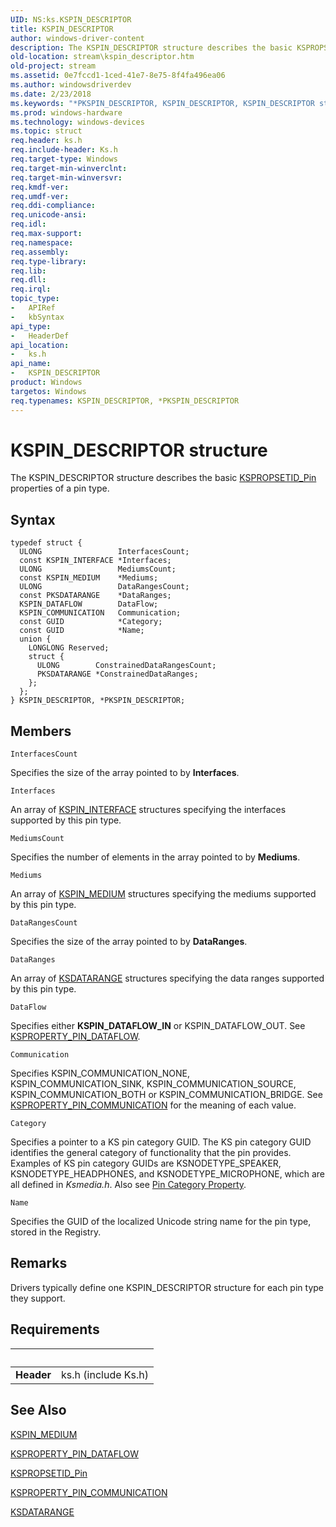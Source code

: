 ```yaml
---
UID: NS:ks.KSPIN_DESCRIPTOR
title: KSPIN_DESCRIPTOR
author: windows-driver-content
description: The KSPIN_DESCRIPTOR structure describes the basic KSPROPSETID_Pin properties of a pin type.
old-location: stream\kspin_descriptor.htm
old-project: stream
ms.assetid: 0e7fccd1-1ced-41e7-8e75-8f4fa496ea06
ms.author: windowsdriverdev
ms.date: 2/23/2018
ms.keywords: "*PKSPIN_DESCRIPTOR, KSPIN_DESCRIPTOR, KSPIN_DESCRIPTOR structure [Streaming Media Devices], PKSPIN_DESCRIPTOR, PKSPIN_DESCRIPTOR structure pointer [Streaming Media Devices], ks-struct_adeadb36-6cf2-4c36-a1b4-a7852e98303f.xml, ks/KSPIN_DESCRIPTOR, ks/PKSPIN_DESCRIPTOR, stream.kspin_descriptor"
ms.prod: windows-hardware
ms.technology: windows-devices
ms.topic: struct
req.header: ks.h
req.include-header: Ks.h
req.target-type: Windows
req.target-min-winverclnt: 
req.target-min-winversvr: 
req.kmdf-ver: 
req.umdf-ver: 
req.ddi-compliance: 
req.unicode-ansi: 
req.idl: 
req.max-support: 
req.namespace: 
req.assembly: 
req.type-library: 
req.lib: 
req.dll: 
req.irql: 
topic_type:
-	APIRef
-	kbSyntax
api_type:
-	HeaderDef
api_location:
-	ks.h
api_name:
-	KSPIN_DESCRIPTOR
product: Windows
targetos: Windows
req.typenames: KSPIN_DESCRIPTOR, *PKSPIN_DESCRIPTOR
---
```


# KSPIN_DESCRIPTOR structure
The KSPIN_DESCRIPTOR structure describes the basic <a href="https://msdn.microsoft.com/library/windows/hardware/ff566584">KSPROPSETID_Pin</a> properties of a pin type.

## Syntax
````
typedef struct {
  ULONG                 InterfacesCount;
  const KSPIN_INTERFACE *Interfaces;
  ULONG                 MediumsCount;
  const KSPIN_MEDIUM    *Mediums;
  ULONG                 DataRangesCount;
  const PKSDATARANGE    *DataRanges;
  KSPIN_DATAFLOW        DataFlow;
  KSPIN_COMMUNICATION   Communication;
  const GUID            *Category;
  const GUID            *Name;
  union {
    LONGLONG Reserved;
    struct {
      ULONG        ConstrainedDataRangesCount;
      PKSDATARANGE *ConstrainedDataRanges;
    };
  };
} KSPIN_DESCRIPTOR, *PKSPIN_DESCRIPTOR;
````

## Members


`InterfacesCount`

Specifies the size of the array pointed to by <b>Interfaces</b>.

`Interfaces`

An array of <a href="https://msdn.microsoft.com/library/windows/hardware/ff563537">KSPIN_INTERFACE</a> structures specifying the interfaces supported by this pin type.

`MediumsCount`

Specifies the number of elements in the array pointed to by <b>Mediums</b>.

`Mediums`

An array of <a href="https://msdn.microsoft.com/library/windows/hardware/ff563538">KSPIN_MEDIUM</a> structures specifying the mediums supported by this pin type.

`DataRangesCount`

Specifies the size of the array pointed to by <b>DataRanges</b>.

`DataRanges`

An array of <a href="https://msdn.microsoft.com/library/windows/hardware/ff561658">KSDATARANGE</a> structures specifying the data ranges supported by this pin type.

`DataFlow`

Specifies either <b>KSPIN_DATAFLOW_IN</b> or KSPIN_DATAFLOW_OUT. See <a href="https://msdn.microsoft.com/library/windows/hardware/ff565197">KSPROPERTY_PIN_DATAFLOW</a>.

`Communication`

Specifies KSPIN_COMMUNICATION_NONE, KSPIN_COMMUNICATION_SINK, KSPIN_COMMUNICATION_SOURCE, KSPIN_COMMUNICATION_BOTH or KSPIN_COMMUNICATION_BRIDGE. See <a href="https://msdn.microsoft.com/library/windows/hardware/ff565194">KSPROPERTY_PIN_COMMUNICATION</a> for the meaning of each value.

`Category`

Specifies a pointer to a KS pin category GUID. The KS pin category GUID identifies the general category of functionality that the pin provides. Examples of KS pin category GUIDs are KSNODETYPE_SPEAKER, KSNODETYPE_HEADPHONES, and KSNODETYPE_MICROPHONE, which are all defined in <i>Ksmedia.h</i>. Also see <a href="https://msdn.microsoft.com/fd4a4afd-2c17-4002-87ae-21501b1d75c1">Pin Category Property</a>.

`Name`

Specifies the GUID of the localized Unicode string name for the pin type, stored in the Registry.

## Remarks
Drivers typically define one KSPIN_DESCRIPTOR structure for each pin type they support.

## Requirements
| &nbsp; | &nbsp; |
| ---- |:---- |
| **Header** | ks.h (include Ks.h) |

## See Also

<a href="https://msdn.microsoft.com/library/windows/hardware/ff563538">KSPIN_MEDIUM</a>



<a href="https://msdn.microsoft.com/library/windows/hardware/ff565197">KSPROPERTY_PIN_DATAFLOW</a>



<a href="https://msdn.microsoft.com/library/windows/hardware/ff566584">KSPROPSETID_Pin</a>



<a href="https://msdn.microsoft.com/library/windows/hardware/ff565194">KSPROPERTY_PIN_COMMUNICATION</a>



<a href="https://msdn.microsoft.com/library/windows/hardware/ff561658">KSDATARANGE</a>
